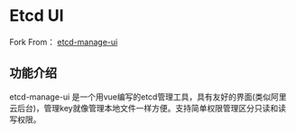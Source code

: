 # Etcd UI

Fork From： [etcd-manage-ui](https://github.com/etcd-manage/etcd-manage-ui)

## 功能介绍

etcd-manage-ui 是一个用vue编写的etcd管理工具，具有友好的界面(类似阿里云后台)，管理key就像管理本地文件一样方便。支持简单权限管理区分只读和读写权限。
